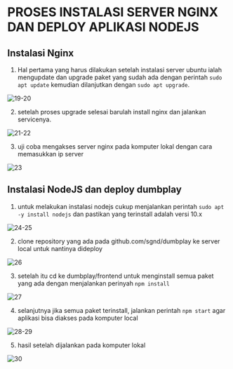 # PROSES INSTALASI SERVER NGINX DAN DEPLOY APLIKASI NODEJS
## Instalasi Nginx
1. Hal pertama yang harus dilakukan setelah instalasi server ubuntu ialah mengupdate dan upgrade paket yang sudah ada dengan perintah `sudo apt update` kemudian dilanjutkan dengan `sudo apt upgrade`. 

![19-20]()

2. setelah proses upgrade selesai barulah install nginx dan jalankan servicenya.

![21-22]()

3. uji coba mengakses server nginx pada komputer lokal dengan cara memasukkan ip server

![23]()

## Instalasi NodeJS dan deploy dumbplay

1. untuk melakukan instalasi nodejs cukup menjalankan perintah `sudo apt -y install nodejs` dan pastikan yang terinstall adalah versi 10.x

![24-25]()

2. clone repository yang ada pada github.com/sgnd/dumbplay ke server local untuk nantinya dideploy

![26]()

3. setelah itu cd ke dumbplay/frontend untuk menginstall semua paket yang ada dengan menjalankan perinyah `npm install`

![27]()

4. selanjutnya jika semua paket terinstall, jalankan perintah `npm start` agar aplikasi bisa diakses pada komputer local

![28-29]()

5. hasil setelah dijalankan pada komputer lokal

![30]()
